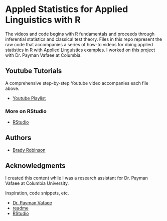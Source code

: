 # Appled Statistics for Applied Linguistics with R

The videos and code begins with R fundamentals and proceeds through inferential statistics and classical test theory. Files in this repo represent the raw code that accompanies a series of how-to videos for doing applied statistics in R with Applied Linguistics examples. I worked on this project with Dr. Payman Vafaee at Columbia.

## Youtube Tutorials

A comprehensive step-by-step Youtube video accompanies each file above.

* [Youtube Playlist](https://www.youtube.com/playlist?list=PLAwVSL5FIZXq-Hn3yhx-xZe5svcWTTGFs)

### More on RStudio

* [RStudio](https://en.wikipedia.org/wiki/RStudio)

## Authors

* [Brady Robinson](https://www.linkedin.com/in/brady-robinson-426055167/)

## Acknowledgments

I created this content while I was a research assistant for Dr. Payman Vafaee at Columbia University.

Inspiration, code snippets, etc.
* [Dr. Payman Vafaee](https://www.tc.columbia.edu/faculty/pv2203/)
* [readme](https://gist.github.com/DomPizzie/)
* [RStudio](https://en.wikipedia.org/wiki/RStudio)
